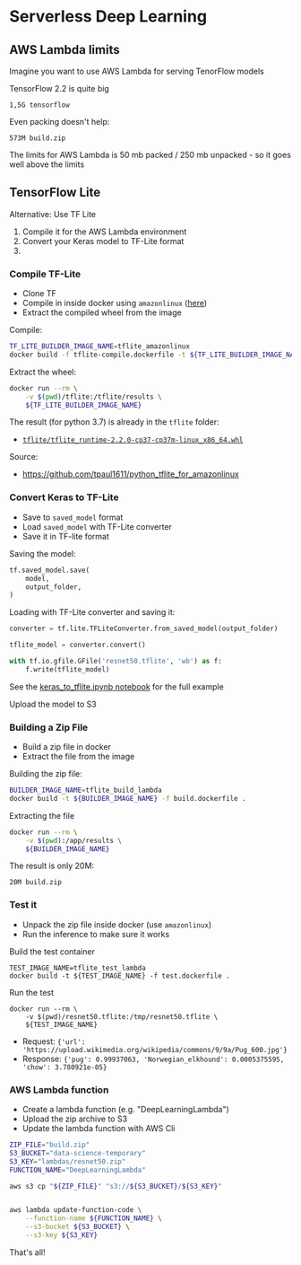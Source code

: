 # Serverless Deep Learning

## AWS Lambda limits

Imagine you want to use AWS Lambda for serving TenorFlow models

TensorFlow 2.2 is quite big

```
1,5G tensorflow
```
Even packing doesn't help:

```
573M build.zip
```

The limits for AWS Lambda is 50 mb packed / 250 mb unpacked - so it goes well above the limits



## TensorFlow Lite

Alternative: Use TF Lite

1. Compile it for the AWS Lambda environment
2. Convert your Keras model to TF-Lite format
3. 


### Compile TF-Lite

* Clone TF 
* Compile in inside docker using `amazonlinux` ([here](https://github.com/alexeygrigorev/serverless-deep-learning/blob/master/tflite-compile.dockerfile))
* Extract the compiled wheel from the image


Compile:
```bash
TF_LITE_BUILDER_IMAGE_NAME=tflite_amazonlinux
docker build -f tflite-compile.dockerfile -t ${TF_LITE_BUILDER_IMAGE_NAME} .
```

Extract the wheel:
```bash
docker run --rm \
    -v $(pwd)/tflite:/tflite/results \
    ${TF_LITE_BUILDER_IMAGE_NAME}
```

The result (for python 3.7) is already in the `tflite` folder: 

* [`tflite/tflite_runtime-2.2.0-cp37-cp37m-linux_x86_64.whl`](https://github.com/alexeygrigorev/serverless-deep-learning/blob/master/tflite/tflite_runtime-2.2.0-cp37-cp37m-linux_x86_64.whl)




Source:

* https://github.com/tpaul1611/python_tflite_for_amazonlinux


### Convert Keras to TF-Lite

* Save to `saved_model` format
* Load `saved_model` with TF-Lite converter
* Save it in TF-lite format


Saving the model:
```python
tf.saved_model.save(
    model, 
    output_folder,
)
```

Loading with TF-Lite converter and saving it:

```python
converter = tf.lite.TFLiteConverter.from_saved_model(output_folder)

tflite_model = converter.convert()

with tf.io.gfile.GFile('resnet50.tflite', 'wb') as f:
    f.write(tflite_model)
```

See the [keras_to_tflite.ipynb notebook](https://github.com/alexeygrigorev/serverless-deep-learning/blob/master/keras_to_tflite.ipynb) for the full example

Upload the model to S3 


### Building a Zip File 

* Build a zip file in docker
* Extract the file from the image

Building the zip file:
```bash
BUILDER_IMAGE_NAME=tflite_build_lambda
docker build -t ${BUILDER_IMAGE_NAME} -f build.dockerfile .
```

Extracting the file

```bash
docker run --rm \
    -v $(pwd):/app/results \
    ${BUILDER_IMAGE_NAME}
```

The result is only 20M:
```
20M build.zip
```

### Test it

* Unpack the zip file inside docker (use `amazonlinux`)
* Run the inference to make sure it works


Build the test container
```
TEST_IMAGE_NAME=tflite_test_lambda
docker build -t ${TEST_IMAGE_NAME} -f test.dockerfile .
```

Run the test
```
docker run --rm \
    -v $(pwd)/resnet50.tflite:/tmp/resnet50.tflite \
    ${TEST_IMAGE_NAME}
```

* Request: `{'url': 'https://upload.wikimedia.org/wikipedia/commons/9/9a/Pug_600.jpg'}`
* Response: `{'pug': 0.99937063, 'Norwegian_elkhound': 0.0005375595, 'chow': 3.780921e-05}`



### AWS Lambda function

* Create a lambda function (e.g. "DeepLearningLambda")
* Upload the zip archive to S3
* Update the lambda function with AWS Cli

```bash
ZIP_FILE="build.zip"
S3_BUCKET="data-science-temporary"
S3_KEY="lambdas/resnet50.zip"
FUNCTION_NAME="DeepLearningLambda"

aws s3 cp "${ZIP_FILE}" "s3://${S3_BUCKET}/${S3_KEY}"


aws lambda update-function-code \
    --function-name ${FUNCTION_NAME} \
    --s3-bucket ${S3_BUCKET} \
    --s3-key ${S3_KEY}
```

That's all! 

